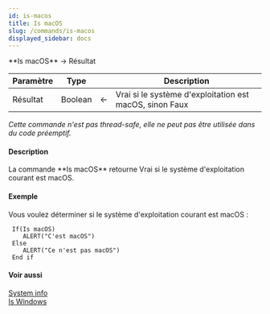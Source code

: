 ```yaml
---
id: is-macos
title: Is macOS
slug: /commands/is-macos
displayed_sidebar: docs
---
```


<!--REF #_command_.Is macOS.Syntax-->**Is macOS** -> Résultat<!-- END REF-->
<!--REF #_command_.Is macOS.Params-->
| Paramètre | Type |  | Description |
| --- | --- | --- | --- |
| Résultat | Boolean | &#8592; | Vrai si le système d'exploitation est macOS, sinon Faux |

<!-- END REF-->

*Cette commande n'est pas thread-safe, elle ne peut pas être utilisée dans du code préemptif.*


#### Description 

<!--REF #_command_.Is macOS.Summary-->La commande **Is macOS** retourne Vrai si le système d'exploitation courant est macOS.<!-- END REF--> 

#### Exemple 

Vous voulez déterminer si le système d'exploitation courant est macOS :

```4d
 If(Is macOS)
    ALERT("C'est macOS")
 Else
    ALERT("Ce n'est pas macOS")
 End if
```

#### Voir aussi 

[System info](system-info.md)  
[Is Windows](is-windows.md)  